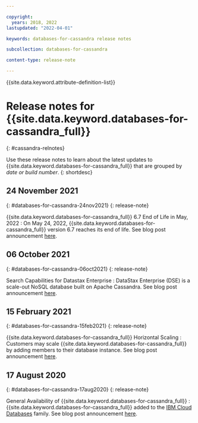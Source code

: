 ```yaml
---

copyright:
  years: 2018, 2022
lastupdated: "2022-04-01"

keywords: databases-for-cassandra release notes

subcollection: databases-for-cassandra

content-type: release-note

---
```


{{site.data.keyword.attribute-definition-list}}

# Release notes for {{site.data.keyword.databases-for-cassandra_full}}
{: #cassandra-relnotes}

Use these release notes to learn about the latest updates to {{site.data.keyword.databases-for-cassandra_full}} that are grouped by _date or build number_.
{: shortdesc}

## 24 November 2021
{: #databases-for-cassandra-24nov2021}
{: release-note}

{{site.data.keyword.databases-for-cassandra_full}} 6.7 End of Life in May, 2022
:  On May 24, 2022, {{site.data.keyword.databases-for-cassandra_full}} version 6.7 reaches its end of life. See blog post announcement [here](https://www.ibm.com/cloud/blog/announcements/databases-for-datastax-6-7-end-of-life-in-may-2022).

## 06 October 2021
{: #databases-for-cassandra-06oct2021}
{: release-note}

Search Capabilities for Datastax Enterprise
:  DataStax Enterprise (DSE) is a scale-out NoSQL database built on Apache Cassandra. See blog post announcement [here](https://www.ibm.com/cloud/blog/announcements/announcing-search-capabilities-for-datastax-enterprise).

## 15 February 2021
{: #databases-for-cassandra-15feb2021}
{: release-note}

{{site.data.keyword.databases-for-cassandra_full}} Horizontal Scaling
:  Customers may scale {{site.data.keyword.databases-for-cassandra_full}} by adding members to their database instance. See blog post announcement [here](https://www.ibm.com/cloud/blog/announcements/whats-new-in-ibm-cloud-databases).

## 17 August 2020
{: #databases-for-cassandra-17aug2020}
{: release-note}

General Availability of {{site.data.keyword.databases-for-cassandra_full}}
:  {{site.data.keyword.databases-for-cassandra_full}} added to the [IBM Cloud Databases](https://www.ibm.com/cloud/databases) family. See blog post announcement [here](https://www.ibm.com/cloud/blog/announcements/ibm-cloud-databases-for-datastax).
